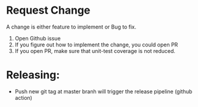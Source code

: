 # Request Change

A change is either feature to implement or Bug to fix.

1. Open Github issue
2. If you figure out how to implement the change, you could open PR
3. If you open PR, make sure that unit-test coverage is not reduced.

# Releasing:
- Push new git tag at master branh will trigger the release pipeline (github action)